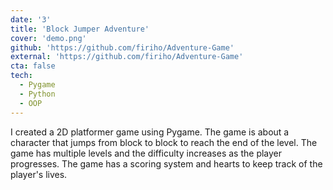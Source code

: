 ```yaml
---
date: '3'
title: 'Block Jumper Adventure'
cover: 'demo.png'
github: 'https://github.com/firiho/Adventure-Game'
external: 'https://github.com/firiho/Adventure-Game'
cta: false
tech:
  - Pygame
  - Python
  - OOP
---
```


I created a 2D platformer game using Pygame. The game is about a character that jumps from block to block to reach the end of the level. The game has multiple levels and the difficulty increases as the player progresses. The game has a scoring system and hearts to keep track of the player's lives.